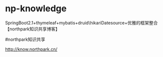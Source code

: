 # np-knowledge
SpringBoot2.1+thymeleaf+mybatis+druid\hikariDatesource+优雅的框架整合 【northpark知识共享博客】

#northpark知识共享

http://know.northpark.cn/
